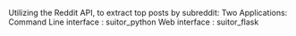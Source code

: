 Utilizing the Reddit API, to extract top posts by subreddit:
	Two Applications:
		Command Line interface : suitor_python
		Web interface : suitor_flask